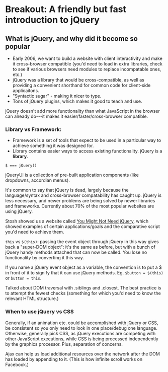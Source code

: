 # Breakout: A friendly but fast introduction to jQuery

## What is jQuery, and why did it become so popular
- Early 2006, we want to build a website with client interactivity and make it cross-browser compatible (you'd need to load in extra libraries, check to see if various browsers need modules to replace incompatable ones, etc.)
- jQuery was a library that would be cross-compatible, as well as providing a convenient shorthand for common code for client-side applicaitons.
- "Syntactic sugar" - making it nicer to type.
- Tons of jQuery plugins, which makes it good to teach and use.

jQuery doesn't add more functionality than what JavaScript in the browser can already do---it makes it easier/faster/cross-browser compatible.

### Library vs Framework:
- Framework is a set of tools that expect to be used in a particular way to achieve something it was designed for.
- Library contains easier ways to access existing functionality.  jQuery is a **library**.

`$ === jQuery()`

jQueryUI is a collection of pre-built application components (like dropdowns, accordian menus).

It's common to say that jQuery is dead, largely because the language/syntax and cross-browser compatability has caught up.  jQuery is less necessary, and newer problems are being solved by newer libraries and frameworks.  Currently about 70% of the most popular websites are using jQuery.

Stosh showed us a website called [You Might Not Need jQuery](youmightnotneedjquery.com), which showed examples of certain applications/goals and the comparative script you'd need to achieve them.

`this` vs `$(this)`: passing the event object through jQuery in this way gives back a "super-DOM object": it's the same as before, but with a bunch of jQuery handy methods attached that can now be called.  You lose no functionality by converting it this way.

If you name a jQuery event object as a variable, the convention is to put a $ in front of it to signify that it can use jQuery methods. Eg. `$button = $(this)` or `button = this`.

Talked about DOM traversal with .siblings and .closest.  The best practice is to attempt the fewest checks (something for which you'd need to know the relevant HTML structure.)

### When to use jQuery vs CSS
Generally, if an animation etc. could be accomplished with jQuery or CSS, be consistent so you only need to look in one place/debug one language.  Otherwise, generally pick CSS, as jQuery executions are competing with other JavaScript executions, while CSS is being processed independently by the graphics processor.  Plus, separation of concerns.

Ajax can help us load additional resources over the network after the DOM has loaded by appending to it.  (This is how infinite scroll works on Facebook.)